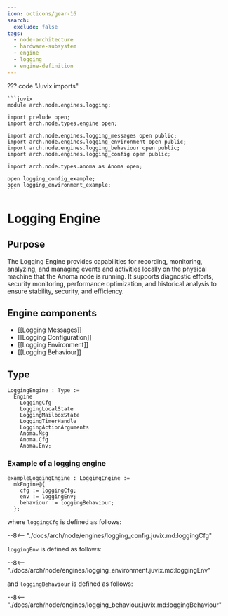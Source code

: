 ```yaml
---
icon: octicons/gear-16
search:
  exclude: false
tags:
  - node-architecture
  - hardware-subsystem
  - engine
  - logging
  - engine-definition
---
```


??? code "Juvix imports"

    ```juvix
    module arch.node.engines.logging;

    import prelude open;
    import arch.node.types.engine open;

    import arch.node.engines.logging_messages open public;
    import arch.node.engines.logging_environment open public;
    import arch.node.engines.logging_behaviour open public;
    import arch.node.engines.logging_config open public;

    import arch.node.types.anoma as Anoma open;

    open logging_config_example;
    open logging_environment_example;
    ```

# Logging Engine

## Purpose

The Logging Engine provides capabilities for recording, monitoring,
analyzing, and managing events and activities locally on the physical
machine that the Anoma node is running. It supports diagnostic efforts,
security monitoring, performance optimization, and historical analysis
to ensure stability, security, and efficiency.

## Engine components

- [[Logging Messages]]
- [[Logging Configuration]]
- [[Logging Environment]]
- [[Logging Behaviour]]

## Type

<!-- --8<-- [start:LoggingEngine] -->
```juvix
LoggingEngine : Type :=
  Engine
    LoggingCfg
    LoggingLocalState
    LoggingMailboxState
    LoggingTimerHandle
    LoggingActionArguments
    Anoma.Msg
    Anoma.Cfg
    Anoma.Env;
```
<!-- --8<-- [end:LoggingEngine] -->

### Example of a logging engine

<!-- --8<-- [start:exampleLoggingEngine] -->
```juvix
exampleLoggingEngine : LoggingEngine :=
  mkEngine@{
    cfg := loggingCfg;
    env := loggingEnv;
    behaviour := loggingBehaviour;
  };
```
<!-- --8<-- [end:exampleLoggingEngine] -->

where `loggingCfg` is defined as follows:

--8<-- "./docs/arch/node/engines/logging_config.juvix.md:loggingCfg"

`loggingEnv` is defined as follows:

--8<-- "./docs/arch/node/engines/logging_environment.juvix.md:loggingEnv"

and `loggingBehaviour` is defined as follows:

--8<-- "./docs/arch/node/engines/logging_behaviour.juvix.md:loggingBehaviour"